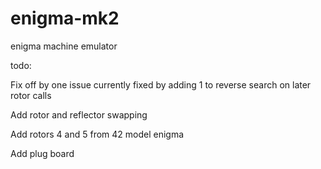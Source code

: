 # enigma-mk2
 enigma machine emulator

 todo:

 Fix off by one issue currently fixed by adding 1 to reverse search on later rotor calls

 Add rotor and reflector swapping

 Add rotors 4 and 5 from 42 model enigma

 Add plug board
